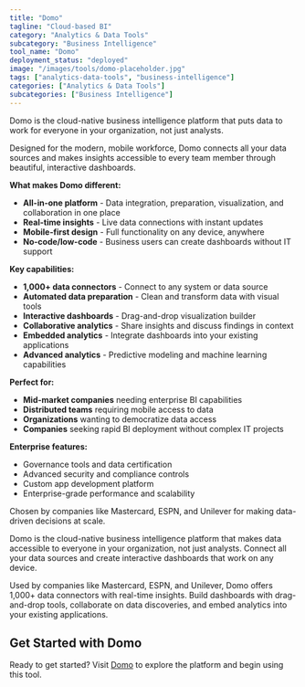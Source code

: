 ```yaml
---
title: "Domo"
tagline: "Cloud-based BI"
category: "Analytics & Data Tools"
subcategory: "Business Intelligence"
tool_name: "Domo"
deployment_status: "deployed"
image: "/images/tools/domo-placeholder.jpg"
tags: ["analytics-data-tools", "business-intelligence"]
categories: ["Analytics & Data Tools"]
subcategories: ["Business Intelligence"]
---
```

Domo is the cloud-native business intelligence platform that puts data to work for everyone in your organization, not just analysts.

Designed for the modern, mobile workforce, Domo connects all your data sources and makes insights accessible to every team member through beautiful, interactive dashboards.

**What makes Domo different:**
- **All-in-one platform** - Data integration, preparation, visualization, and collaboration in one place
- **Real-time insights** - Live data connections with instant updates
- **Mobile-first design** - Full functionality on any device, anywhere
- **No-code/low-code** - Business users can create dashboards without IT support

**Key capabilities:**
- **1,000+ data connectors** - Connect to any system or data source
- **Automated data preparation** - Clean and transform data with visual tools
- **Interactive dashboards** - Drag-and-drop visualization builder
- **Collaborative analytics** - Share insights and discuss findings in context
- **Embedded analytics** - Integrate dashboards into your existing applications
- **Advanced analytics** - Predictive modeling and machine learning capabilities

**Perfect for:**
- **Mid-market companies** needing enterprise BI capabilities
- **Distributed teams** requiring mobile access to data
- **Organizations** wanting to democratize data access
- **Companies** seeking rapid BI deployment without complex IT projects

**Enterprise features:**
- Governance tools and data certification
- Advanced security and compliance controls
- Custom app development platform
- Enterprise-grade performance and scalability

Chosen by companies like Mastercard, ESPN, and Unilever for making data-driven decisions at scale.

Domo is the cloud-native business intelligence platform that makes data accessible to everyone in your organization, not just analysts. Connect all your data sources and create interactive dashboards that work on any device.

Used by companies like Mastercard, ESPN, and Unilever, Domo offers 1,000+ data connectors with real-time insights. Build dashboards with drag-and-drop tools, collaborate on data discoveries, and embed analytics into your existing applications.
## Get Started with Domo

Ready to get started? Visit [Domo](https://domo.com) to explore the platform and begin using this tool.
